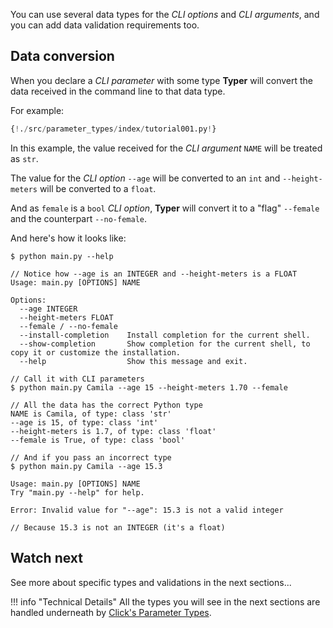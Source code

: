 You can use several data types for the *CLI options* and *CLI arguments*, and you can add data validation requirements too.

## Data conversion

When you declare a *CLI parameter* with some type **Typer** will convert the data received in the command line to that data type.

For example:

```Python hl_lines="5"
{!./src/parameter_types/index/tutorial001.py!}
```

In this example, the value received for the *CLI argument* `NAME` will be treated as `str`.

The value for the *CLI option* `--age` will be converted to an `int` and `--height-meters` will be converted to a `float`.

And as `female` is a `bool` *CLI option*, **Typer** will convert it to a "flag" `--female` and the counterpart `--no-female`.

And here's how it looks like:

<div class="termy">

```console
$ python main.py --help

// Notice how --age is an INTEGER and --height-meters is a FLOAT
Usage: main.py [OPTIONS] NAME

Options:
  --age INTEGER
  --height-meters FLOAT
  --female / --no-female
  --install-completion    Install completion for the current shell.
  --show-completion       Show completion for the current shell, to copy it or customize the installation.
  --help                  Show this message and exit.

// Call it with CLI parameters
$ python main.py Camila --age 15 --height-meters 1.70 --female

// All the data has the correct Python type
NAME is Camila, of type: class 'str'
--age is 15, of type: class 'int'
--height-meters is 1.7, of type: class 'float'
--female is True, of type: class 'bool'

// And if you pass an incorrect type
$ python main.py Camila --age 15.3

Usage: main.py [OPTIONS] NAME
Try "main.py --help" for help.

Error: Invalid value for "--age": 15.3 is not a valid integer

// Because 15.3 is not an INTEGER (it's a float)
```

</div>

## Watch next

See more about specific types and validations in the next sections...


!!! info "Technical Details"
    All the types you will see in the next sections are handled underneath by <a href="https://click.palletsprojects.com/en/7.x/parameters/#parameter-types" target="_blank">Click's Parameter Types</a>.
